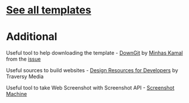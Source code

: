 # [See all templates](https://zummon.page/website-template)

# Additional 

Useful tool to help downloading the template - [DownGit](https://downgit.github.io/) by [Minhas Kamal](https://stackoverflow.com/users/4684058/minhas-kamal) from the [issue](https://stackoverflow.com/questions/7106012/)

Useful sources to build websites - [Design Resources for Developers](https://github.com/bradtraversy/design-resources-for-developers) by Traversy Media

Useful tool to take Web Screenshot with Screenshot API - [Screenshot Machine](https://www.screenshotmachine.com/)